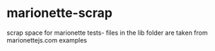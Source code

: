 marionette-scrap
================

scrap space for marionette tests- files in the lib folder are taken from marionettejs.com examples
